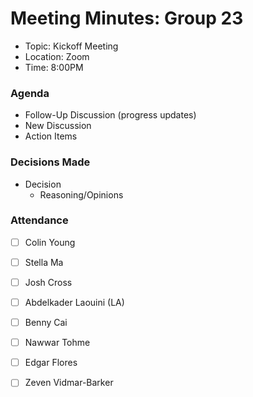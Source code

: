 # Meeting Minutes: Group 23
- Topic: Kickoff Meeting
- Location: Zoom
- Time: 8:00PM

### Agenda
- Follow-Up Discussion (progress updates)
- New Discussion
- Action Items

### Decisions Made
- Decision
  - Reasoning/Opinions

### Attendance
- [ ] Colin Young
- [ ] Stella Ma
- [ ] Josh Cross
- [ ] Abdelkader Laouini (LA)
- [ ] Benny Cai
- [ ] Nawwar Tohme
- [ ] Edgar Flores
- [ ] Zeven Vidmar-Barker

